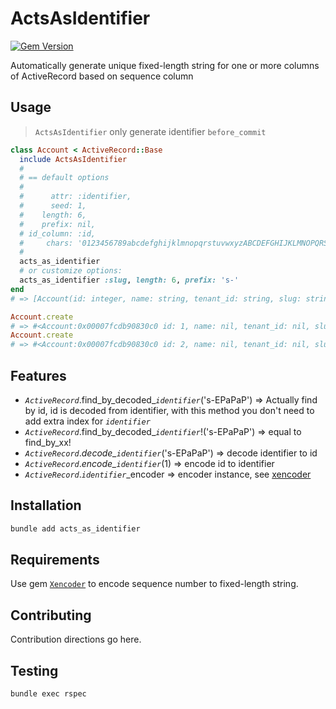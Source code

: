 # ActsAsIdentifier

[![Gem Version](https://badge.fury.io/rb/acts_as_identifier.svg)](https://badge.fury.io/rb/acts_as_identifier)

Automatically generate unique fixed-length string for one or more columns of ActiveRecord based on sequence column

## Usage

> `ActsAsIdentifier` only generate identifier `before_commit`

```ruby
class Account < ActiveRecord::Base
  include ActsAsIdentifier
  #
  # == default options
  #
  #      attr: :identifier,
  #      seed: 1,
  #    length: 6,
  #    prefix: nil,
  # id_column: :id,
  #     chars: '0123456789abcdefghijklmnopqrstuvwxyzABCDEFGHIJKLMNOPQRSTUVWXYZ')
  #
  acts_as_identifier
  # or customize options:
  acts_as_identifier :slug, length: 6, prefix: 's-'
end
# => [Account(id: integer, name: string, tenant_id: string, slug: string)]

Account.create
# => #<Account:0x00007fcdb90830c0 id: 1, name: nil, tenant_id: nil, slug: "s-EPaPaP">
Account.create
# => #<Account:0x00007fcdb90830c0 id: 2, name: nil, tenant_id: nil, slug: "s-HSo0u4">
```

## Features

- *`ActiveRecord`*.find_by_decoded_*`identifier`*('s-EPaPaP') => Actually find by id, id is decoded from identifier, with this method you don't need to add extra index for *`identifier`*
- *`ActiveRecord`*.find_by_decoded_*`identifier`*!('s-EPaPaP') => equal to find_by_xx!
- *`ActiveRecord`*.*decode_`identifier`*('s-EPaPaP') => decode identifier to id
- *`ActiveRecord`*.*encode_`identifier`*(1) => encode id to identifier
- *`ActiveRecord`*.*`identifier`*_encoder => encoder instance, see [xencoder](https://github.com/xiaohui-zhangxh/xencoder)

## Installation

```ruby
bundle add acts_as_identifier
```

## Requirements

Use gem [`Xencoder`](https://github.com/xiaohui-zhangxh/xencoder/) to encode sequence number to fixed-length string.

## Contributing
Contribution directions go here.

## Testing

```shell
bundle exec rspec
```

